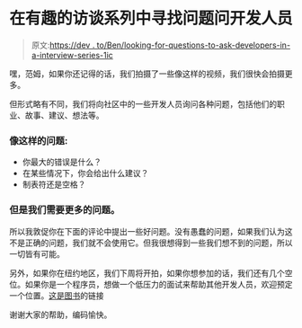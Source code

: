 # 在有趣的访谈系列中寻找问题问开发人员

> 原文:[https://dev . to/Ben/looking-for-questions-to-ask-developers-in-a-interview-series-1ic](https://dev.to/ben/looking-for-questions-to-ask-developers-in-an-interview-series-1ic)

嘿，范姆，如果你还记得的话，我们拍摄了一些像这样的视频，我们很快会拍摄更多。

但形式略有不同，我们将向社区中的一些开发人员询问各种问题，包括他们的职业、故事、建议、想法等。

### 像这样的问题:

*   你最大的错误是什么？
*   在某些情况下，你会给出什么建议？
*   制表符还是空格？

### 但是我们需要更多的问题。

所以我敦促你在下面的评论中提出一些好问题。没有愚蠢的问题，如果我们认为这不是正确的问题，我们就不会使用它。但我很想得到一些我们想不到的问题，所以一切皆有可能。

另外，如果你在纽约地区，我们下周将开拍，如果你想参加的话，我们还有几个空位。如果你是一个程序员，想做一个低压力的面试来帮助其他开发人员，欢迎预定一个位置。[这是图书](https://calendly.com/willjones/dev-video-shoot/10-10-2017)的链接

谢谢大家的帮助，编码愉快。